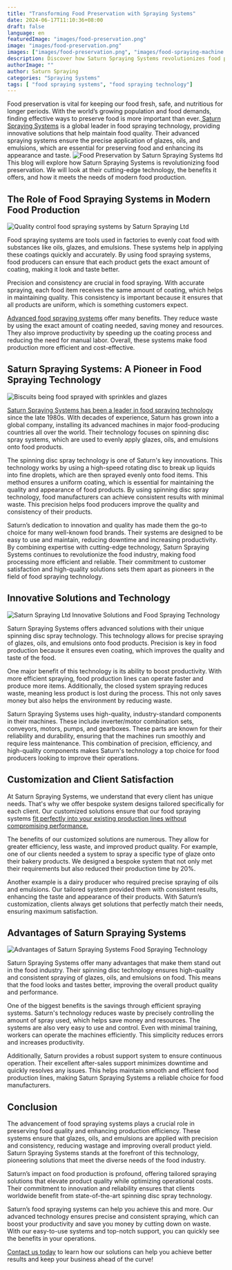 ```yaml
---
title: "Transforming Food Preservation with Spraying Systems"
date: 2024-06-17T11:10:36+08:00
draft: false
language: en
featuredImage: "images/food-preservation.png"
image: "images/food-preservation.png"
images: ["images/food-preservation.png", "images/food-spraying-machine.png", "images/biscuits-food-spraying.png", "food-spraying-process.png"]
description: Discover how Saturn Spraying Systems revolutionizes food preservation with innovative spraying technology, ensuring precise application of glazes, oils, and emulsions to enhance food quality and production efficiency.
authorImage: ""
author: Saturn Spraying
categories: "Spraying Systems"
tags: [ "food spraying systems", "food spraying technology"]
---
```




Food preservation is vital for keeping our food fresh, safe, and nutritious for longer periods. With the world’s growing population and food demands, finding effective ways to preserve food is more important than ever.[ Saturn Spraying Systems](/food-spraying-systems-in-the-food-production-industry-saturn-spraying-leading-the-way/) is a global leader in food spraying technology, providing innovative solutions that help maintain food quality. Their advanced spraying systems ensure the precise application of glazes, oils, and emulsions, which are essential for preserving food and enhancing its appearance and taste.
![Food Preservation by Saturn Spraying Systems ltd](images/food-preservation.png)
This blog will explore how Saturn Spraying Systems is revolutionizing food preservation. We will look at their cutting-edge technology, the benefits it offers, and how it meets the needs of modern food production.

## The Role of Food Spraying Systems in Modern Food Production

![Quality control food spraying systems by Saturn Spraying Ltd](images/food-spraying-machine.png)

Food spraying systems are tools used in factories to evenly coat food with substances like oils, glazes, and emulsions. These systems help in applying these coatings quickly and accurately. By using food spraying systems, food producers can ensure that each product gets the exact amount of coating, making it look and taste better.

Precision and consistency are crucial in food spraying. With accurate spraying, each food item receives the same amount of coating, which helps in maintaining quality. This consistency is important because it ensures that all products are uniform, which is something customers expect.

[Advanced food spraying systems](/food-spraying-technology-saturn-spraying-reshaping-the-food-industry/) offer many benefits. They reduce waste by using the exact amount of coating needed, saving money and resources. They also improve productivity by speeding up the coating process and reducing the need for manual labor. Overall, these systems make food production more efficient and cost-effective.

## Saturn Spraying Systems: A Pioneer in Food Spraying Technology

![Biscuits being food sprayed with sprinkles and glazes](images/biscuits-food-spraying.png)

[Saturn Spraying Systems has been a leader in food spraying technology](/food-spraying-systems-in-the-food-production-industry-saturn-spraying-leading-the-way/) since the late 1980s. With decades of experience, Saturn has grown into a global company, installing its advanced machines in major food-producing countries all over the world. Their technology focuses on spinning disc spray systems, which are used to evenly apply glazes, oils, and emulsions onto food products.

The spinning disc spray technology is one of Saturn's key innovations. This technology works by using a high-speed rotating disc to break up liquids into fine droplets, which are then sprayed evenly onto food items. This method ensures a uniform coating, which is essential for maintaining the quality and appearance of food products. By using spinning disc spray technology, food manufacturers can achieve consistent results with minimal waste. This precision helps food producers improve the quality and consistency of their products.

Saturn’s dedication to innovation and quality has made them the go-to choice for many well-known food brands. Their systems are designed to be easy to use and maintain, reducing downtime and increasing productivity. By combining expertise with cutting-edge technology, Saturn Spraying Systems continues to revolutionize the food industry, making food processing more efficient and reliable. Their commitment to customer satisfaction and high-quality solutions sets them apart as pioneers in the field of food spraying technology.

## Innovative Solutions and Technology

![Saturn Spraying Ltd Innovative Solutions and Food Spraying Technology](images/food-spray-system-operation.png)

Saturn Spraying Systems offers advanced solutions with their unique spinning disc spray technology. This technology allows for precise spraying of glazes, oils, and emulsions onto food products. Precision is key in food production because it ensures even coating, which improves the quality and taste of the food.

One major benefit of this technology is its ability to boost productivity. With more efficient spraying, food production lines can operate faster and produce more items. Additionally, the closed system spraying reduces waste, meaning less product is lost during the process. This not only saves money but also helps the environment by reducing waste.

Saturn Spraying Systems uses high-quality, industry-standard components in their machines. These include inverter/motor combination sets, conveyors, motors, pumps, and gearboxes. These parts are known for their reliability and durability, ensuring that the machines run smoothly and require less maintenance. This combination of precision, efficiency, and high-quality components makes Saturn's technology a top choice for food producers looking to improve their operations.

## Customization and Client Satisfaction

At Saturn Spraying Systems, we understand that every client has unique needs. That's why we offer bespoke system designs tailored specifically for each client. Our customized solutions ensure that our food spraying systems [fit perfectly into your existing production lines without compromising performance.](/food-spraying-technology-saturn-spraying-reshaping-the-food-industry/)

The benefits of our customized solutions are numerous. They allow for greater efficiency, less waste, and improved product quality. For example, one of our clients needed a system to spray a specific type of glaze onto their bakery products. We designed a bespoke system that not only met their requirements but also reduced their production time by 20%.

Another example is a dairy producer who required precise spraying of oils and emulsions. Our tailored system provided them with consistent results, enhancing the taste and appearance of their products. With Saturn’s customization, clients always get solutions that perfectly match their needs, ensuring maximum satisfaction.

## Advantages of Saturn Spraying Systems

![Advantages of Saturn Spraying Systems Food Spraying Technology](images/food-spraying-process.png)

Saturn Spraying Systems offer many advantages that make them stand out in the food industry. Their spinning disc technology ensures high-quality and consistent spraying of glazes, oils, and emulsions on food. This means that the food looks and tastes better, improving the overall product quality and performance.

One of the biggest benefits is the savings through efficient spraying systems. Saturn's technology reduces waste by precisely controlling the amount of spray used, which helps save money and resources. The systems are also very easy to use and control. Even with minimal training, workers can operate the machines efficiently. This simplicity reduces errors and increases productivity.

Additionally, Saturn provides a robust support system to ensure continuous operation. Their excellent after-sales support minimizes downtime and quickly resolves any issues. This helps maintain smooth and efficient food production lines, making Saturn Spraying Systems a reliable choice for food manufacturers.

## Conclusion

The advancement of food spraying systems plays a crucial role in preserving food quality and enhancing production efficiency. These systems ensure that glazes, oils, and emulsions are applied with precision and consistency, reducing wastage and improving overall product yield. Saturn Spraying Systems stands at the forefront of this technology, pioneering solutions that meet the diverse needs of the food industry.

Saturn’s impact on food production is profound, offering tailored spraying solutions that elevate product quality while optimizing operational costs. Their commitment to innovation and reliability ensures that clients worldwide benefit from state-of-the-art spinning disc spray technology.

Saturn’s food spraying systems can help you achieve this and more. Our advanced technology ensures precise and consistent spraying, which can boost your productivity and save you money by cutting down on waste. With our easy-to-use systems and top-notch support, you can quickly see the benefits in your operations.

[Contact us today](/contact) to learn how our solutions can help you achieve better results and keep your business ahead of the curve!
